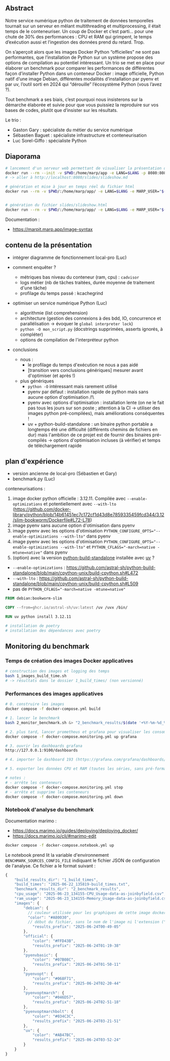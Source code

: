 ## Abstract

Notre service numérique python de traitement de données temporelles tournait sur un serveur en mêlant multithreading et multiprocessing, il était temps de le conteneuriser. Un coup de Docker et c’est parti… pour une chute de 30% des performances : CPU et RAM qui grimpent, le temps d’exécution aussi et l’ingestion des données prend du retard. Trop.

On s’aperçoit alors que les images Docker Python “officielles” ne sont pas performantes, que l’installation de Python sur un système propose des options de compilation au potentiel intéressant. Un trio se met en place pour élaborer un benchmark pour comparer les performances de différentes façon d’installer Python dans un conteneur Docker : image officielle, Python natif d‘une image Debian, différentes modalités d’installation par pyenv et par uv, l’outil sorti en 2024 qui “dérouille” l’écosystème Python (vous l’avez ?).

Tout benchmark a ses biais, c’est pourquoi nous insisterons sur la démarche élaborée et suivie pour que vous puissiez la reproduire sur vos bases de codes, plutôt que d’insister sur les résultats.

Le trio :

- Gaston Gary : spécialiste du métier du service numérique
- Sébastien Baguet : spécialiste infrastructure et conteneurisation
- Luc Sorel-Giffo : spécialiste Python

## Diaporama

```sh
# lancement d'un serveur web permettant de visualiser la présentation dans un navigateur, qui s'auto-rafraichit
docker run --rm --init -v $PWD:/home/marp/app -e LANG=$LANG -p 8080:8080 -p 37717:37717 marpteam/marp-cli -s .
# -> aller à http://localhost:8080/slides/slideshow.md

# génération et mise à jour en temps réel du fichier html
docker run --rm -v $PWD/:/home/marp/app/ -e LANG=$LANG -e MARP_USER="$(id -u):$(id -g)" marpteam/marp-cli -w slides/slideshow.md


# génération du fichier slides/slideshow.html
docker run --rm -v $PWD/:/home/marp/app/ -e LANG=$LANG -e MARP_USER="$(id -u):$(id -g)" marpteam/marp-cli slides/slideshow.md
```

Documentation :

- https://marpit.marp.app/image-syntax

## contenu de la présentation

- intégrer diagramme de fonctionnement local-pro (Luc)

- comment enquêter ?
  - métriques bas niveau du conteneur (ram, cpu) : `cadvisor`
  - logs métier (nb de tâches traitées, durée moyenne de traitement d'une tâche)
  - profilage du temps passé : kcachegrind

- optimiser un service numérique Python (Luc)
  - algorithmie (list comprehension)
  - architecture (gestion des connexions à des bdd, IO, concurrence et parallélisation -> évoquer le `global interpreter lock`)
  - `python -O mon_script.py` (docstrings supprimées, asserts ignorés, à compléter)
  - options de compilation de l'interpréteur python

- conclusions
  - nous :
    - le profilage du temps d'exécution ne nous a pas aidé
    - [transition vers conclusions génériques] mesurer avant d'optimiser (et après !)
  - plus génériques
    - `python -O` intéressant mais rarement utilisé
    - pyenv par défaut : installation rapide de python mais sans aucune option d'optimisation /!\
    - pyenv avec options d'optimisation : installation lente (on ne le fait pas tous les jours sur son poste ; attention à la CI -> utiliser des images python pré-compilées), mais améliorations conséquentes !
    - uv + python-build-standalone : un binaire python portable a longtemps été une difficulté (différents chemins de fichiers en dur) mais l'ambition de ce projet est de fournir des binaires pré-compilés -> options d'optimisation incluses (à vérifier) et temps de téléchargement rapide

## plan d'expérience

- version ancienne de local-pro (Sébastien et Gary)
- benchmark.py (Luc)

conteneurisations :

1. image docker python officielle : 3.12.11. Compilée avec `--enable-optimizations` et potentiellement avec `--with-lto` (https://github.com/docker-library/python/blob/14b61451ec7c172cf1d43d8e7859335459fcd344/3.12/slim-bookworm/Dockerfile#L72-L78)
2. image pyenv sans aucune option d'otimisation dans pyenv
3. image pyenv avec les options d'otimisation `PYTHON_CONFIGURE_OPTS="--enable-optimizations --with-lto"` dans pyenv
4. image pyenv avec les options d'otimisation `PYTHON_CONFIGURE_OPTS="--enable-optimizations --with-lto"` et `PYTHON_CFLAGS="-march=native -mtune=native"` dans pyenv
5. (option) avec la version [python-build-standalone](https://github.com/astral-sh/python-build-standalone) installée avec [uv](https://docs.astral.sh/uv/guides/install-python/) ?
  - `--enable-optimizations` : https://github.com/astral-sh/python-build-standalone/blob/main/cpython-unix/build-cpython.sh#L472
  - `--with-lto` : https://github.com/astral-sh/python-build-standalone/blob/main/cpython-unix/build-cpython.sh#L509
  - pas de `PYTHON_CFLAGS="-march=native -mtune=native"`

```Dockerfile
FROM debian:bookworm-slim

COPY --from=ghcr.io/astral-sh/uv:latest /uv /uvx /bin/

RUN uv python install 3.12.11

# installation de poetry
# installation des dépendances avec poetry
```

## Monitoring du benchmark

### Temps de création des images Docker applicatives

```sh
# construction des images et logging des temps
bash 1_images_build_time.sh
# -> résultats dans le dossier 1_build_times/ (non versionné)
```

### Performances des images applicatives

```sh
# 0. construire les images
docker compose -f docker-compose.yml build

# 1. lancer le benchmark
bash 2_monitor_benchmark.sh &> "2_benchmark_results/$(date '+%Y-%m-%d_%H%M%S')-benchmark_monitoring.txt"

# 2. plus tard, lancer prometheus et grafana pour visualiser les consommations CPU et RAM
docker compose -f docker-compose.monitoring.yml up grafana

# 3. ouvrir les dashboards grafana
http://127.0.0.1:9100/dashboards

# 4. importer le dashboard 193 (https://grafana.com/grafana/dashboards/193-docker-monitoring/) en sélectionnant la source de données Prometheus

# 5. exporter les données CPU et RAM (toutes les séries, sans pré-formatage) en fichier CSV ; les enregistrer dans 2_benchmark_results

# notes :
# - arrête les conteneurs
docker compose -f docker-compose.monitoring.yml stop
# - arrête et supprime les conteneurs
docker compose -f docker-compose.monitoring.yml down
```

### Notebook d'analyse du benchmark

Documentation marimo :

- https://docs.marimo.io/guides/deploying/deploying_docker/
- https://docs.marimo.io/cli/#marimo-edit

```sh
docker compose -f docker-compose.notebook.yml up
```

Le notebook prend lit la variable d'environnement `BENCHMARK_SOURCES_CONFIG_FILE` indiquant le fichier JSON de configuration de l'analyse.
Ce fichier a le format suivant :

```js
{
    "build_results_dir": "1_build_times",
    "build_times": "2025-06-22_135819-build_times.txt",
    "benchmark_results_dir": "2_benchmark_results",
    "cpu_usage": "2025-06-23_134155-CPU_Usage-data-as-joinbyfield.csv",
    "ram_usage": "2025-06-23_134155-Memory_Usage-data-as-joinbyfield.csv",
    "images": {
        "debian": {
          // couleur utilisée pour les graphiques de cette image docker
          "color": "#A80030",
          // début du fichier, sans le nom de l'image ni l'extension ("2025-06-23T02-58-28" pour "2025-06-23T02-58-28_debian.json")
            "results_prefix": "2025-06-24T00-49-05"
        },
        "official": {
            "color": "#FFD43B",
            "results_prefix": "2025-06-24T01-19-38"
        },
        "pyenvbasic": {
            "color": "#07B08C",
            "results_prefix": "2025-06-24T01-50-11"
        },
        "pyenvopt": {
            "color": "#068F71",
            "results_prefix": "2025-06-24T02-20-44"
        },
        "pyenvoptmarch": {
            "color": "#046D57",
            "results_prefix": "2025-06-24T02-51-18"
        },
        "pyenvoptmarchbolt": {
            "color": "#034C3C",
            "results_prefix": "2025-06-24T03-21-51"
        },
        "uv": {
            "color": "#AB47BC",
            "results_prefix": "2025-06-24T03-52-24"
        }
    }
}
```